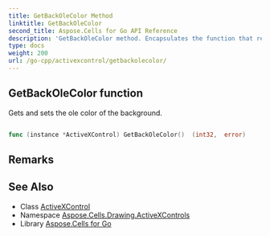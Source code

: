 ```yaml
---
title: GetBackOleColor Method 
linktitle: GetBackOleColor
second_title: Aspose.Cells for Go API Reference
description: 'GetBackOleColor method. Encapsulates the function that represents getbackolecolor in Go.'
type: docs
weight: 200
url: /go-cpp/activexcontrol/getbackolecolor/
---
```


## GetBackOleColor function

Gets and sets the ole color of the background.

```go

func (instance *ActiveXControl) GetBackOleColor()  (int32,  error) 

```

## Remarks


## See Also

* Class [ActiveXControl](../)
* Namespace [Aspose.Cells.Drawing.ActiveXControls](../../)
* Library [Aspose.Cells for Go](../../../)
